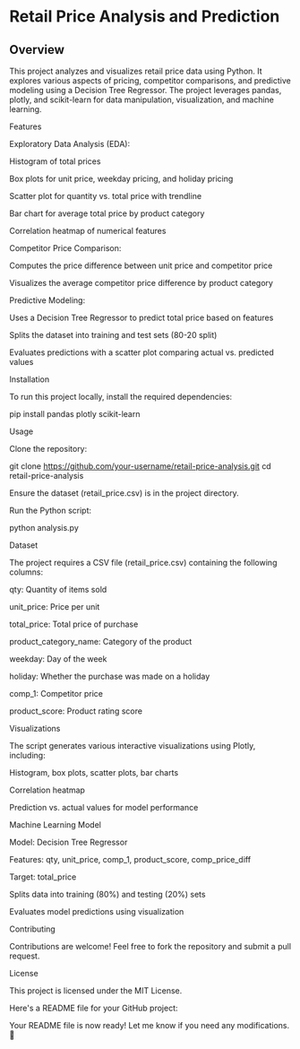 # Retail Price Analysis and Prediction

## Overview

This project analyzes and visualizes retail price data using Python. It explores various aspects of pricing, competitor comparisons, and predictive modeling using a Decision Tree Regressor. The project leverages pandas, plotly, and scikit-learn for data manipulation, visualization, and machine learning.

Features

Exploratory Data Analysis (EDA):

Histogram of total prices

Box plots for unit price, weekday pricing, and holiday pricing

Scatter plot for quantity vs. total price with trendline

Bar chart for average total price by product category

Correlation heatmap of numerical features

Competitor Price Comparison:

Computes the price difference between unit price and competitor price

Visualizes the average competitor price difference by product category

Predictive Modeling:

Uses a Decision Tree Regressor to predict total price based on features

Splits the dataset into training and test sets (80-20 split)

Evaluates predictions with a scatter plot comparing actual vs. predicted values

Installation

To run this project locally, install the required dependencies:

pip install pandas plotly scikit-learn

Usage

Clone the repository:

git clone https://github.com/your-username/retail-price-analysis.git
cd retail-price-analysis

Ensure the dataset (retail_price.csv) is in the project directory.

Run the Python script:

python analysis.py

Dataset

The project requires a CSV file (retail_price.csv) containing the following columns:

qty: Quantity of items sold

unit_price: Price per unit

total_price: Total price of purchase

product_category_name: Category of the product

weekday: Day of the week

holiday: Whether the purchase was made on a holiday

comp_1: Competitor price

product_score: Product rating score

Visualizations

The script generates various interactive visualizations using Plotly, including:

Histogram, box plots, scatter plots, bar charts

Correlation heatmap

Prediction vs. actual values for model performance

Machine Learning Model

Model: Decision Tree Regressor

Features: qty, unit_price, comp_1, product_score, comp_price_diff

Target: total_price

Splits data into training (80%) and testing (20%) sets

Evaluates model predictions using visualization

Contributing

Contributions are welcome! Feel free to fork the repository and submit a pull request.

License

This project is licensed under the MIT License.

Here's a README file for your GitHub project:

Your README file is now ready! Let me know if you need any modifications. 🚀
